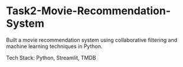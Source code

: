 # Task2-Movie-Recommendation-System
Built a movie recommendation system using collaborative filtering and machine learning techniques in Python.

Tech Stack: Python, Streamlit, TMDB
